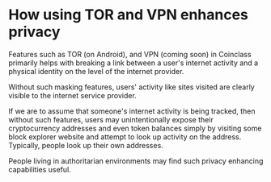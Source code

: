 # How using TOR and VPN enhances privacy

Features such as TOR (on Android), and VPN (coming soon) in Coinclass primarily helps with breaking a link between a user's internet activity and a physical identity on the level of the internet provider.

Without such masking features, users' activity like sites visited are clearly visible to the internet service provider.

If we are to assume that someone's internet activity is being tracked, then without such features, users may unintentionally expose their cryptocurrency addresses and even token balances simply by visiting some block explorer website and attempt to look up activity on the address. Typically, people look up their own addresses.

People living in authoritarian environments may find such privacy enhancing capabilities useful.